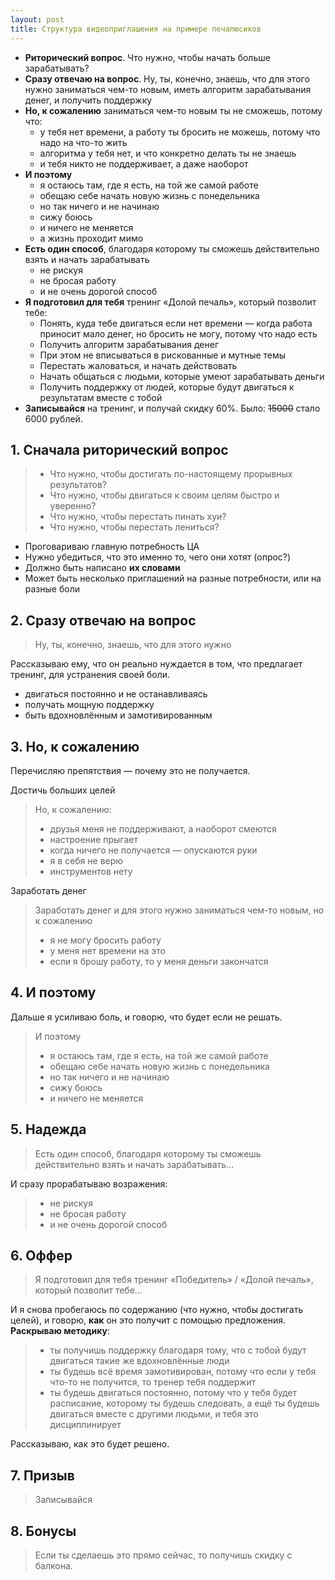 ```yaml
---
layout: post
title: Структура видеоприглашения на примере печалюсиков
---
```


- **Риторический вопрос**. Что нужно, чтобы начать больше зарабатывать?
- **Сразу отвечаю на вопрос**. Ну, ты, конечно, знаешь, что для этого нужно заниматься чем-то новым, иметь алгоритм зарабатывания денег, и получить поддержку
- **Но, к сожалению** заниматься чем-то новым ты не сможешь, потому что:
  + у тебя нет времени, а работу ты бросить не можешь, потому что надо на что-то жить
  + алгоритма у тебя нет, и что конкретно делать ты не знаешь
  + и тебя никто не поддерживает, а даже наоборот
- **И поэтому**
  + я остаюсь там, где я есть, на той же самой работе
  + обещаю себе начать новую жизнь с понедельника
  + но так ничего и не начинаю
  + сижу боюсь
  + и ничего не меняется
  + а жизнь проходит мимо
- **Есть один способ**, благодаря которому ты сможешь действительно взять и начать зарабатывать
  + не рискуя
  + не бросая работу
  + и не очень дорогой способ
- **Я подготовил для тебя** тренинг «Долой печаль», который позволит тебе:
  + Понять, куда тебе двигаться если нет времени — когда работа приносит мало денег, но бросить не могу, потому что надо есть
  + Получить алгоритм зарабатывания денег
  + При этом не вписываться в рискованные и мутные темы
  + Перестать жаловаться, и начать действовать
  + Начать общаться с людьми, которые умеют зарабатывать деньги
  + Получить поддержку от людей, которые будут двигаться к результатам вместе с тобой
- **Записывайся** на тренинг, и получай скидку 60%. Было: <s>15000</s> стало 6000 рублей.

## 1. Сначала риторический вопрос

> - Что нужно, чтобы достигать по-настоящему прорывных результатов?
> - Что нужно, чтобы двигаться к своим целям быстро и уверенно?
> - Что нужно, чтобы перестать пинать хуи?
> - Что нужно, чтобы перестать лениться?

- Проговариваю главную потребность ЦА
- Нужно убедиться, что это именно то, чего они хотят (опрос?)
- Должно быть написано **их словами**
- Может быть несколько приглашений на разные потребности, или на разные боли

## 2. Сразу отвечаю на вопрос

> Ну, ты, конечно, знаешь, что для этого нужно

Рассказываю ему, что он реально нуждается в том, что предлагает тренинг, для устранения своей боли.

- двигаться постоянно и не останавливаясь
- получать мощную поддержку
- быть вдохновлённым и замотивированным

## 3. Но, к сожалению

Перечисляю препятствия — почему это не получается.

Достичь больших целей

> Но, к сожалению:
> 
> - друзья меня не поддерживают, а наоборот смеются
> - настроение прыгает
> - когда ничего не получается — опускаются руки
> - я в себя не верю
> - инструментов нету

Заработать денег

> Заработать денег и для этого нужно заниматься чем-то новым, но к сожалению
> 
> - я не могу бросить работу
> - у меня нет времени на это
> - если я брошу работу, то у меня деньги закончатся

## 4. И поэтому

Дальше я усиливаю боль, и говорю, что будет если не решать.

> И поэтому
> 
> - я остаюсь там, где я есть, на той же самой работе
> - обещаю себе начать новую жизнь с понедельника
> - но так ничего и не начинаю
> - сижу боюсь
> - и ничего не меняется

## 5. Надежда

> Есть один способ, благодаря которому ты сможешь действительно взять и начать зарабатывать...

И сразу прорабатываю возражения:

> - не рискуя
> - не бросая работу
> - и не очень дорогой способ

## 6. Оффер

> Я подготовил для тебя тренинг «Победитель» / «Долой печаль», который позволит тебе...

И я снова пробегаюсь по содержанию (что нужно, чтобы достигать целей), и говорю, **как** он это получит с помощью предложения. **Раскрываю методику**:

> - ты получишь поддержку благодаря тому, что с тобой будут двигаться такие же вдохновлённые люди
> - ты будешь всё время замотивирован, потому что если у тебя что-то не получится, то тренер тебя поддержит
> - ты будешь двигаться постоянно, потому что у тебя будет расписание, которому ты будешь следовать, а ещё ты будешь двигаться вместе с другими людьми, и тебя это дисциплинирует

Рассказываю, как это будет решено.

## 7. Призыв

> Записывайся

## 8. Бонусы

> Если ты сделаешь это прямо сейчас, то получишь скидку с балкона.
